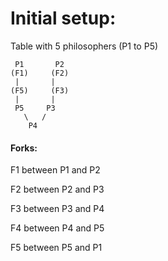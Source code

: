 # Initial setup:

Table with 5 philosophers (P1 to P5)

     P1       P2
    (F1)     (F2)
     |       |
    (F5)     (F3)
     |       |
     P5     P3
       \   /
        P4

#### Forks:
F1 between P1 and P2

F2 between P2 and P3

F3 between P3 and P4

F4 between P4 and P5

F5 between P5 and P1
